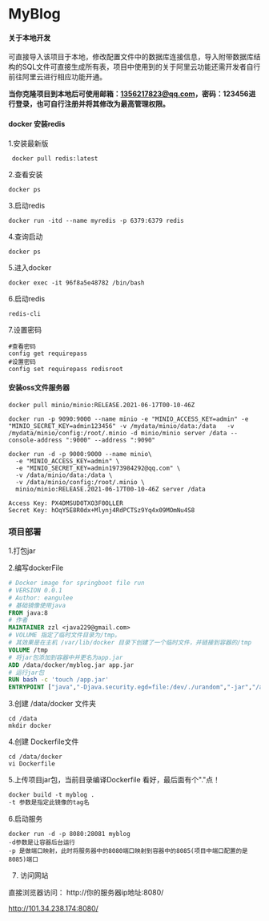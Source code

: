 # MyBlog

#### 关于本地开发

可直接导入该项目于本地，修改配置文件中的数据库连接信息，导入附带数据库结构的SQL文件可直接生成所有表，项目中使用到的关于阿里云功能还需开发者自行前往阿里云进行相应功能开通。

**当你克隆项目到本地后可使用邮箱：1356217823@qq.com，密码：123456进行登录，也可自行注册并将其修改为最高管理权限。**



#### docker 安装redis 

1.安装最新版

```
 docker pull redis:latest
```

2.查看安装

```
docker ps
```

3.启动redis

```
docker run -itd --name myredis -p 6379:6379 redis
```

4.查询启动

```
docker ps
```

5.进入docker

```
docker exec -it 96f8a5e48782 /bin/bash
```

6.启动redis

```
redis-cli
```

7.设置密码

```shell
#查看密码
config get requirepass
#设置密码
config set requirepass redisroot
```



#### 安装oss文件服务器

```
docker pull minio/minio:RELEASE.2021-06-17T00-10-46Z

docker run -p 9090:9000 --name minio -e "MINIO_ACCESS_KEY=admin" -e "MINIO_SECRET_KEY=admin123456" -v /mydata/minio/data:/data   -v /mydata/minio/config:/root/.minio -d minio/minio server /data --console-address ":9000" --address ":9090"

docker run -d -p 9000:9000 --name minio\
  -e "MINIO_ACCESS_KEY=admin" \
  -e "MINIO_SECRET_KEY=admin1973984292@qq.com" \
  -v /data/minio/data:/data \
  -v /data/minio/config:/root/.minio \
  minio/minio:RELEASE.2021-06-17T00-10-46Z server /data

Access Key: PX4DMSUD0TXO3F0OLLER
Secret Key: hOqY5E8R0dx+Mlynj4RdPCTSz9Yq4x09MOmNu4S8
```



### 项目部署

1.打包jar

2.编写dockerFile

```dockerfile
# Docker image for springboot file run
# VERSION 0.0.1
# Author: eangulee
# 基础镜像使用java
FROM java:8
# 作者
MAINTAINER zzl <java229@gmail.com>
# VOLUME 指定了临时文件目录为/tmp。
# 其效果是在主机 /var/lib/docker 目录下创建了一个临时文件，并链接到容器的/tmp
VOLUME /tmp 
# 将jar包添加到容器中并更名为app.jar
ADD /data/docker/myblog.jar app.jar 
# 运行jar包
RUN bash -c 'touch /app.jar'
ENTRYPOINT ["java","-Djava.security.egd=file:/dev/./urandom","-jar","/app.jar"]
```

3.创建 /data/docker 文件夹

```shell
cd /data
mkdir docker
```

4.创建 Dockerfile文件

```shell
cd /data/docker
vi Dockerfile
```

5.上传项目jar包，当前目录编译Dockerfile 看好，最后面有个"."点！

```dockerfile
docker build -t myblog .
-t 参数是指定此镜像的tag名
```

6.启动服务

```shell
docker run -d -p 8080:28081 myblog
-d参数是让容器后台运行 
-p 是做端口映射，此时将服务器中的8080端口映射到容器中的8085(项目中端口配置的是8085)端口
```

7. 访问网站

直接浏览器访问： http://你的服务器ip地址:8080/

http://101.34.238.174:8080/
